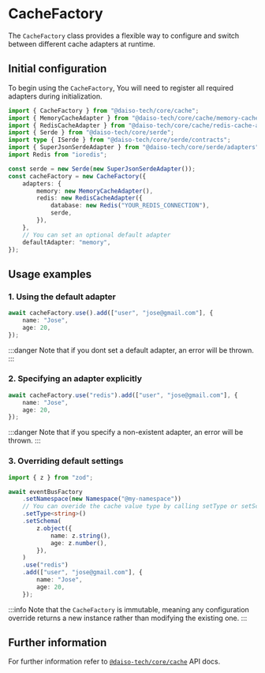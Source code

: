 # CacheFactory

The `CacheFactory` class provides a flexible way to configure and switch between different cache adapters at runtime.

## Initial configuration

To begin using the `CacheFactory`, You will need to register all required adapters during initialization.

```ts
import { CacheFactory } from "@daiso-tech/core/cache";
import { MemoryCacheAdapter } from "@daiso-tech/core/cache/memory-cache-adapter";
import { RedisCacheAdapter } from "@daiso-tech/core/cache/redis-cache-adapter";
import { Serde } from "@daiso-tech/core/serde";
import type { ISerde } from "@daiso-tech/core/serde/contracts";
import { SuperJsonSerdeAdapter } from "@daiso-tech/core/serde/adapters";
import Redis from "ioredis";

const serde = new Serde(new SuperJsonSerdeAdapter());
const cacheFactory = new CacheFactory({
    adapters: {
        memory: new MemoryCacheAdapter(),
        redis: new RedisCacheAdapter({
            database: new Redis("YOUR_REDIS_CONNECTION"),
            serde,
        }),
    },
    // You can set an optional default adapter
    defaultAdapter: "memory",
});
```

## Usage examples

### 1. Using the default adapter

```ts
await cacheFactory.use().add(["user", "jose@gmail.com"], {
    name: "Jose",
    age: 20,
});
```

:::danger
Note that if you dont set a default adapter, an error will be thrown.
:::

### 2. Specifying an adapter explicitly

```ts
await cacheFactory.use("redis").add(["user", "jose@gmail.com"], {
    name: "Jose",
    age: 20,
});
```

:::danger
Note that if you specify a non-existent adapter, an error will be thrown.
:::

### 3. Overriding default settings

```ts
import { z } from "zod";

await eventBusFactory
    .setNamespace(new Namespace("@my-namespace"))
    // You can overide the cache value type by calling setType or setSchema method again
    .setType<string>()
    .setSchema(
        z.object({
            name: z.string(),
            age: z.number(),
        }),
    )
    .use("redis")
    .add(["user", "jose@gmail.com"], {
        name: "Jose",
        age: 20,
    });
```

:::info
Note that the `CacheFactory` is immutable, meaning any configuration override returns a new instance rather than modifying the existing one.
:::

## Further information

For further information refer to [`@daiso-tech/core/cache`](https://yousif-khalil-abdulkarim.github.io/daiso-core/modules/Cache.html) API docs.
